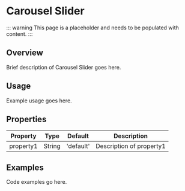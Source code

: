 # Carousel Slider

::: warning
This page is a placeholder and needs to be populated with content.
:::

## Overview

Brief description of Carousel Slider goes here.

## Usage

Example usage goes here.

## Properties

| Property | Type | Default | Description |
|----------|------|---------|-------------|
| property1 | String | 'default' | Description of property1 |

## Examples

Code examples go here.
